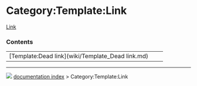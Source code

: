 # Category:Template:Link
[Link](Category_Template.md)

### Contents

|     |     |     |
| --- | --- | --- |
| [Template:Dead link](wiki/Template_Dead link.md) |



---
![](images/Right_arrow.png) [documentation index](../README.md) > Category:Template:Link
